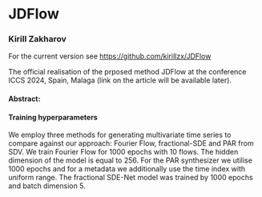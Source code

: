 # JDFlow
### Kirill Zakharov

For the current version see https://github.com/kirillzx/JDFlow

The official realisation of the prposed method JDFlow at the conference ICCS 2024, Spain, Malaga (link on the article will be available later).

#### Abstract: 


#### Training hyperparameters
We employ three methods for generating multivariate time series to compare against our approach: Fourier Flow, fractional-SDE and PAR from SDV. We train Fourier Flow for 1000 epochs with 10 flows. The hidden dimension of the model is equal to 256. For the PAR synthesizer we utilise $1000$ epochs and for a metadata we additionally use the time index with uniform range. The fractional SDE-Net model was trained by 1000 epochs and batch dimension 5.
